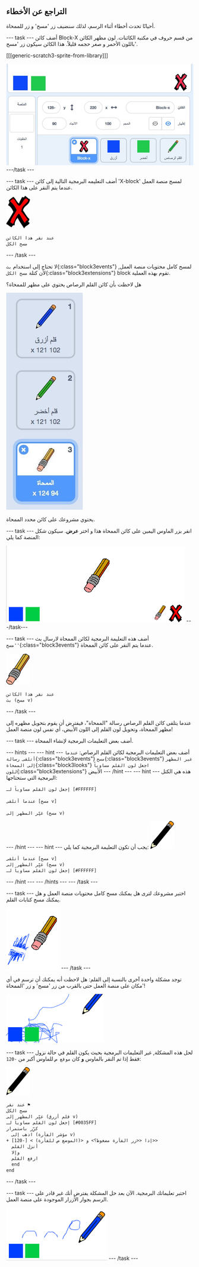 ## التراجع عن الأخطاء

أحيانًا تحدث أخطاء أثناء الرسم، لذلك سنضيف زر 'مسح' و زر للممحاة.

--- task --- أضف كائن Block-X من قسم حروف في مكتبة الكائنات. لون مظهر الكائن باللون الأحمر و صغر حجمه قليلاً. هذا الكائن سيكون زر 'مسح'.

[[[generic-scratch3-sprite-from-library]]]

![لقطة الشاشة](images/paint-x.png) ---/task ---

--- task --- أضف التعليمه البرمجية التالية إلى كائن 'X-block' لمسح منصة العمل عندما يتم النقر على هذا الكائن.

![block-X](images/cross.png)

```blocks3
عند نقر هذا الكائن
مسح الكل
```

--- /task ---

لا تحتاج إلى استخدام `بث`{:class="block3events"} لمسح كامل محتويات منصة العمل, لأن كتلة `مسح الكل`{:class="block3extensions"} block تقوم بهذه العملية.

هل لاحظت بأن كائن القلم الرصاص يحتوي على مظهر للممحاة؟

![لقطة الشاشة](images/paint-eraser-costume.png)

يحتوي مشروعك على كائن محدد الممحاة.

--- task --- انقر بزر الماوس اليمين على كائن الممحاة هذا و اختر **عرض**. سيكون شكل المنصة كما يلي:

![لقطة الشاشة](images/paint-eraser-stage.png) ---/task---

--- task --- أضف هذه التعليمة البرمجية لكائن الممحاة لارسال بث `'مسح'`{:class="block3events"} عندما يتم النقر على كائن الممحاة.

![الممحاة](images/eraser.png)

```blocks3
عند نقر هذا الكائن
بث (مسح v)
```

--- /task ---

عندما يتلقى كائن القلم الرصاص رسالة "الممحاة"، فيفترض أن يقوم بتحويل مظهره إلى مظهر الممحاة، وتحويل لون القلم إلى اللون الأبيض، أي نفس لون منصة العمل!

--- task --- أضف بعض التعليمات البرمجية لإنشاء الممحاة.

--- hints ---
 --- hint --- أضف بعض التعليمات البرمجية لكائن القلم الرصاص: `عندما أتلقى رسالة`{:class="block3events"} `مسح`{:class="block3events"} `غير المظهر إلى الممحاة`{:class="block3looks"} `اجعل لون القلم مساوياً للون`{:class="block3extensions"} الأبيض
--- /hint ---
 --- hint --- هذه هي الكتل البرمجية التي ستحتاجها:

```blocks3
إجعل لون القلم مساوياً لـ [#FFFFFF]

عندما أتلقى [مسح v]

غيِّر المظهر إلى (مسح v)
```

--- /hint --- --- hint --- يجب أن تكون التعليمة البرمجية كما يلي: ![قلم رصاص](images/pencil.png)

```blocks3
عندما أتلقى [مسح v]
غيِّر المظهر إلى (مسح v)
إجعل لون القلم مساوياً لـ [#FFFFFF]
```

--- /hint --- --- /hints --- --- /task ---

--- task --- اختبر مشروعك لترى هل يمكنك مسح كامل محتويات منصة العمل و هل يمكنك مسح كتابات القلم.

![لقطة الشاشة](images/paint-erase-test.png) --- /task ---

توجد مشكلة واحدة آخرى بالنسبة إلى القلم: هل لاحظت أنه يمكنك أن ترسم في أي مكان على منصة العمل حتى بالقرب من زر 'مسح' و زر 'الممحاة'!

![لقطة الشاشة](images/paint-draw-problem.png)

--- task --- لحل هذه المشكلة, غير التعليمات البرمجية بحيث يكون القلم في حالة نزول فقط إذا تم النقر بالماوس **و** كان `موقع ص` للماوس أكبر من `-120`:

![قلم رصاص](images/pencil.png)

```blocks3
عند نقر ⚑
مسح الكل
غيِّر المظهر إلى (قلم أزرق v)
إجعل لون القلم مساوياً لـ [#0035FF]
كرِّر باستمرار 
  اذهب إلى (مؤشر الفأرة v)
+ إذا <<زر الفأرة مضغوط؟> و <(الموضع ص للفأرة) > [-120]>> 
  أنزل القلم
  وإلا 
  ارفع القلم
  end
end
```

--- /task ---

--- task --- اختبر تعليماتك البرمجية. الآن بعد حل المشكلة يفترض أنك غير قادر على الرسم بجوار الأزرار الموجودة على منصة العمل.

![لقطة الشاشة](images/paint-fixed.png) --- /task ---
